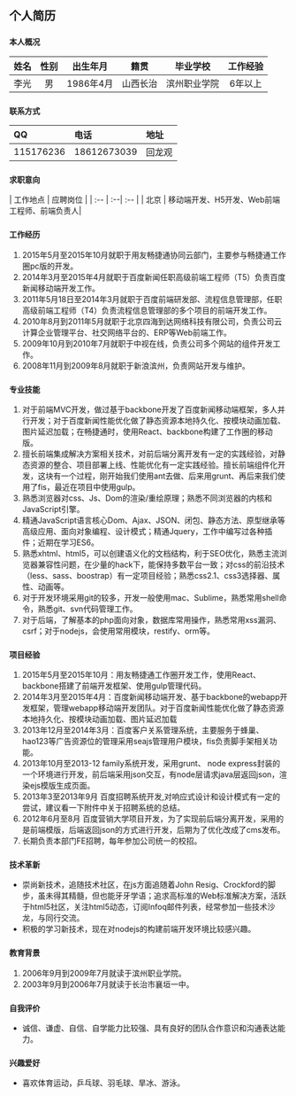 ## 个人简历
### `本人概况`
| 姓名  | 性别 |  出生年月   | 籍贯| 毕业学校   | 工作经验|
| :--: | :--:| :--: |:--:|:--:|:--:|
|李光|男|1986年4月|山西长治|滨州职业学院|6年以上|

### `联系方式`
|QQ  | 电话 |  地址   | 
| :-- | :--| :-- |
|115176236|18612673039|回龙观|
### `求职意向`
| 工作地点 | 应聘岗位 | 
| :-- | :--| :-- |
| 北京 | 移动端开发、H5开发、Web前端工程师、前端负责人|

### `工作经历`
1. 2015年5月至2015年10月就职于用友畅捷通协同云部门，主要参与畅捷通工作圈pc版的开发。
2. 2014年3月至2015年4月就职于百度新闻任职高级前端工程师（T5）负责百度新闻移动端开发工作。
3. 2011年5月18日至2014年3月就职于百度前端研发部、流程信息管理部，任职高级前端工程师（T4）负责流程信息管理部的多个项目的前端开发工作。
4. 2010年8月到2011年5月就职于北京四海到达网络科技有限公司，负责公司云计算企业管理平台、社交网络平台的、ERP等Web前端工作。
5. 2009年10月到2010年7月就职于中视在线，负责公司多个网站的组件开发工作。
6. 2008年11月到2009年8月就职于新浪滨州，负责网站开发与维护。

### `专业技能`
1. 对于前端MVC开发，做过基于backbone开发了百度新闻移动端框架，多人并行开发；对于百度新闻性能优化做了静态资源本地持久化、按模块动画加载、图片延迟加载；在畅捷通时，使用React、backbone构建了工作圈的移动版。
2. 擅长前端集成解决方案相关技术，对前后端分离开发有一定的实践经验，对静态资源的整合、项目部署上线、性能优化有一定实践经验。擅长前端组件化开发，这块有一个过程，刚开始我们使用ant去做、后来用grunt、再后来我们使用了fis，最近在项目中使用gulp。
3. 熟悉浏览器对css、Js、Dom的渲染/重绘原理；熟悉不同浏览器的内核和JavaScript引擎。
4. 精通JavaScript语言核心Dom、Ajax、JSON、闭包、静态方法、原型继承等高级应用、面向对象编程、设计模式；精通Jquery，工作中编写过各种插件；近期在学习ES6。
5. 熟悉xhtml、html5，可以创建语义化的文档结构，利于SEO优化，熟悉主流浏览器兼容性问题，在少量的hack下，能保持多数平台一致；对css的前沿技术（less、sass、boostrap）有一定项目经验；熟悉css2.1、css3选择器、属性、动画等。
6. 对于开发环境采用git的较多，开发一般使用mac、Sublime，熟悉常用shell命令，熟悉git、svn代码管理工作。
7. 对于后端，了解基本的php面向对象，数据库常用操作，熟悉常用xss漏洞、csrf；对于nodejs，会使用常用模块，restify、orm等。

### `项目经验`
1. 2015年5月至2015年10月：用友畅捷通工作圈开发工作，使用React、backbone搭建了前端开发框架、使用gulp管理代码。
2. 2014年3月至2015年4月：百度新闻移动端开发、基于backbone的webapp开发框架，管理webapp移动端开发团队。对于百度新闻性能优化做了静态资源本地持久化、按模块动画加载、图片延迟加载
3. 2013年12月至2014年3月：百度客户关系管理系统，主要服务于蜂巢、hao123等广告资源位的管理采用seajs管理用户模块，fis负责脚手架相关功能。
4. 2013年10月至2013-12 family系统开发，采用grunt、 node express封装的一个环境进行开发，前后端采用json交互，有node层请求java层返回json，渲染ejs模版生成页面。 
5. 2013年3至2013年9月 百度招聘系统开发,对响应式设计和设计模式有一定的尝试，建议看一下附件中关于招聘系统的总结。 
6. 2012年6月至8月 百度营销大学项目开发，为了实现前后端分离开发，采用的是前端模版，后端返回json的方式进行开发，后期为了优化改成了cms发布。
7. 长期负责本部门FE招聘，每年参加公司统一的校招。

### `技术革新`
* 崇尚新技术，追随技术社区，在js方面追随着John Resig、Crockford的脚步，虽未得其精髓，但也能牙牙学语；追求高标准的Web标准解决方案，活跃于html5社区，关注html5动态，订阅Infoq邮件列表，经常参加一些技术沙龙，与同行交流。
* 积极的学习新技术，现在对nodejs的构建前端开发环境比较感兴趣。

### `教育背景`
1. 2006年9月到2009年7月就读于滨州职业学院。
2. 2003年9月到2006年7月就读于长治市襄垣一中。

### `自我评价`
* 诚信、谦虚、自信、自学能力比较强、具有良好的团队合作意识和沟通表达能力。

### `兴趣爱好`
* 喜欢体育运动，乒乓球、羽毛球、旱冰、游泳。
